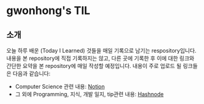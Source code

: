 # gwonhong's TIL



## 소개

오늘 하루 배운 (Today I Learned) 것들을 매일 기록으로 남기는 respository입니다. 내용을 본 repository에 직접 기록하지는 않고, 다른 곳에 기록한 후 이에 대한 링크와 간단한 요약을 본 repository에 매일 작성할 예정입니다. 내용이 주로 업로드 될 링크들은 다음과 같습니다:

- Computer Science 관련 내용: [Notion](https://gwonhong.notion.site/13ebbb0cade84080a112d1afd635afda?v=3d6e1e83cef245f0aa7eaa4719bb3954)
- 그 외에 Programming, 지식, 개발 일지, tip관련 내용: [Hashnode](https://gwonhong.hashnode.dev/)
